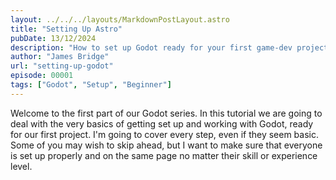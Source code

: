 ```yaml
---
layout: ../../../layouts/MarkdownPostLayout.astro
title: "Setting Up Astro"
pubDate: 13/12/2024
description: "How to set up Godot ready for your first game-dev project"
author: "James Bridge"
url: "setting-up-godot"
episode: 00001
tags: ["Godot", "Setup", "Beginner"]
---
```


Welcome to the first part of our Godot series. In this tutorial we are going to deal with the very basics of getting set up and working with Godot, ready for our first project. I'm going to cover every step, even if they seem basic. Some of you may wish to skip ahead, but I want to make sure that everyone is set up properly and on the same page no matter their skill or experience level.
